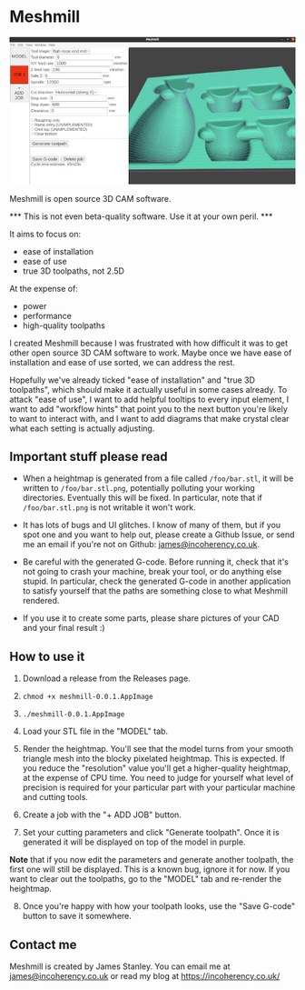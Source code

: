 # Meshmill

![Screenshot](img/screenshot.png)

Meshmill is open source 3D CAM software.

*** This is not even beta-quality software. Use it at your own peril. ***

It aims to focus on:

 * ease of installation
 * ease of use
 * true 3D toolpaths, not 2.5D

At the expense of:

 * power
 * performance
 * high-quality toolpaths

I created Meshmill because I was frustrated with how difficult it was to get other open source
3D CAM software to work. Maybe once we have ease of installation and ease of use sorted, we can
address the rest.

Hopefully we've already ticked "ease of installation" and "true 3D toolpaths", which should
make it actually useful in some cases already.
To attack "ease of use", I want to add helpful tooltips to every input element, I want to add
"workflow hints" that point you to the next button you're likely to want to interact with, and
I want to add diagrams that make crystal clear what each setting is actually adjusting.

## Important stuff please read

* When a heightmap is generated from a file called `/foo/bar.stl`, it will be written to `/foo/bar.stl.png`, potentially
polluting your working directories. Eventually this will be fixed. In particular, note that if `/foo/bar.stl.png` is not
writable it won't work.

* It has lots of bugs and UI glitches. I know of many of them, but if you spot one and you want to help out, please
create a Github Issue, or send me an email if you're not on Github: james@incoherency.co.uk.

* Be careful with the generated G-code. Before running it, check that it's not going to crash your machine, break your tool, or
do anything else stupid. In particular, check the generated G-code in another application to satisfy yourself that the
paths are something close to what Meshmill rendered.

* If you use it to create some parts, please share pictures of your CAD and your final result :)

## How to use it

1. Download a release from the Releases page.

2. `chmod +x meshmill-0.0.1.AppImage`

3. `./meshmill-0.0.1.AppImage`

4. Load your STL file in the "MODEL" tab.

5. Render the heightmap. You'll see that the model turns from your smooth triangle mesh into the blocky pixelated heightmap.
This is expected. If you reduce the "resolution" value you'll get a higher-quality heightmap, at the expense of CPU time.
You need to judge for yourself what level of precision is required for your particular part with your particular machine
and cutting tools.

6. Create a job with the "+ ADD JOB" button.

7. Set your cutting parameters and click "Generate toolpath". Once it is generated it will be displayed on
top of the model in purple.

**Note** that if you now edit the parameters and generate another toolpath, the
first one will still be displayed. This is a known bug, ignore it for now. If you want to clear out the
toolpaths, go to the "MODEL" tab and re-render the heightmap.

8. Once you're happy with how your toolpath looks, use the "Save G-code" button to save it somewhere.

## Contact me

Meshmill is created by James Stanley. You can email me at james@incoherency.co.uk or read my blog at
https://incoherency.co.uk/
